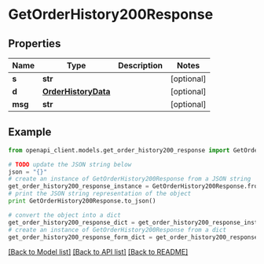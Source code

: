 # GetOrderHistory200Response


## Properties

Name | Type | Description | Notes
------------ | ------------- | ------------- | -------------
**s** | **str** |  | [optional] 
**d** | [**OrderHistoryData**](OrderHistoryData.md) |  | [optional] 
**msg** | **str** |  | [optional] 

## Example

```python
from openapi_client.models.get_order_history200_response import GetOrderHistory200Response

# TODO update the JSON string below
json = "{}"
# create an instance of GetOrderHistory200Response from a JSON string
get_order_history200_response_instance = GetOrderHistory200Response.from_json(json)
# print the JSON string representation of the object
print GetOrderHistory200Response.to_json()

# convert the object into a dict
get_order_history200_response_dict = get_order_history200_response_instance.to_dict()
# create an instance of GetOrderHistory200Response from a dict
get_order_history200_response_form_dict = get_order_history200_response.from_dict(get_order_history200_response_dict)
```
[[Back to Model list]](../README.md#documentation-for-models) [[Back to API list]](../README.md#documentation-for-api-endpoints) [[Back to README]](../README.md)


